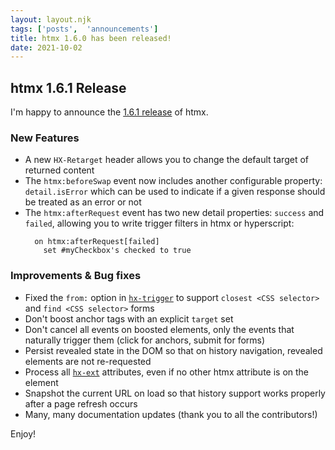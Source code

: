 ```yaml
---
layout: layout.njk
tags: ['posts',  'announcements']
title: htmx 1.6.0 has been released!
date: 2021-10-02
---
```


## htmx 1.6.1 Release

I'm happy to announce the [1.6.1 release](https://unpkg.com/browse/htmx.org@1.6.1/) of htmx.

### New Features

* A new `HX-Retarget` header allows you to change the default target of returned content
* The `htmx:beforeSwap` event now includes another configurable property: `detail.isError` which can
  be used to indicate if a given response should be treated as an error or not
* The `htmx:afterRequest` event has two new detail properties: `success` and `failed`, allowing you to write 
  trigger filters in htmx or hyperscript:
  ```applescript
    on htmx:afterRequest[failed]
      set #myCheckbox's checked to true
  ```
  
### Improvements & Bug fixes

* Fixed the `from:` option in [`hx-trigger`](/attributes/hx-trigger) to support `closest <CSS selector>` 
  and `find <CSS selector>` forms
* Don't boost anchor tags with an explicit `target` set
* Don't cancel all events on boosted elements, only the events that naturally trigger them (click for anchors, submit
  for forms)
* Persist revealed state in the DOM so that on history navigation, revealed elements are not re-requested
* Process all [`hx-ext`](/attributes/hx-ext) attributes, even if no other htmx attribute is on the element
* Snapshot the current URL on load so that history support works properly after a page refresh occurs
* Many, many documentation updates (thank you to all the contributors!)

Enjoy!
